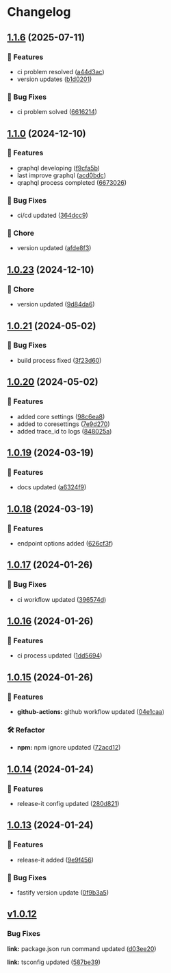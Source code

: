 # Changelog

## [1.1.6](https://github.com/helorobo/helocore/compare/v1.1.2...v1.1.6) (2025-07-11)

### :rocket: Features

* ci problem resolved ([a44d3ac](https://github.com/helorobo/helocore/commit/a44d3acd41340c67743b64cd938734a66af21b69))
* version updates ([b1d0201](https://github.com/helorobo/helocore/commit/b1d02012073ebd8565c7e2c9cf61121cf65d039e))

### :bug: Bug Fixes

* ci problem solved ([6616214](https://github.com/helorobo/helocore/commit/66162149f2e4316252f4dc1aac2247838ffef016))

## [1.1.0](https://github.com/helorobo/helocore/compare/v1.0.23...v1.1.0) (2024-12-10)

### :rocket: Features

* graphql developing ([f9cfa5b](https://github.com/helorobo/helocore/commit/f9cfa5bf6118e02e437a35f87e2a7f2ec9802dc7))
* last improve graphql ([acd0bdc](https://github.com/helorobo/helocore/commit/acd0bdc9d52c9f1c4ab62287a3afbd9e6a4489e6))
* qraphql process completed ([6673026](https://github.com/helorobo/helocore/commit/667302666cdebcd82aa3e5df2bec2c8f98aa4ea2))

### :bug: Bug Fixes

* ci/cd updated ([364dcc9](https://github.com/helorobo/helocore/commit/364dcc95e6efaeffd6a5f54d5a327e3bcfb51511))

### :broom: Chore

* version updated ([afde8f3](https://github.com/helorobo/helocore/commit/afde8f31afe64800af881b3abadaced00f7167ba))

## [1.0.23](https://github.com/helorobo/helocore/compare/v1.0.22...v1.0.23) (2024-12-10)

### :broom: Chore

* version updated ([9d84da6](https://github.com/helorobo/helocore/commit/9d84da6f3f5943a44e025d4a1854e48b3db73fa5))

## [1.0.21](https://github.com/helorobo/helocore/compare/v1.0.20...v1.0.21) (2024-05-02)


### :bug: Bug Fixes

* build process fixed ([3f23d60](https://github.com/helorobo/helocore/commit/3f23d609ca76a2d2ebfb954b27e94963ec769f37))

## [1.0.20](https://github.com/helorobo/helocore/compare/v1.0.19...v1.0.20) (2024-05-02)


### :rocket: Features

* added core settings ([98c6ea8](https://github.com/helorobo/helocore/commit/98c6ea86bd676145f251a67dd809182df6db633c))
* added to coresettings ([7e9d270](https://github.com/helorobo/helocore/commit/7e9d270a2ec35e4d456dd6f92bda1c5207e09f42))
* added trace_id to logs ([848025a](https://github.com/helorobo/helocore/commit/848025ae0785a2f4b9a63b81681850dc2bab6acf))

## [1.0.19](https://github.com/helorobo/helocore/compare/v1.0.18...v1.0.19) (2024-03-19)


### :rocket: Features

* docs updated ([a6324f9](https://github.com/helorobo/helocore/commit/a6324f93a5b02ce30897ee8315c4b628a4db942f))

## [1.0.18](https://github.com/helorobo/helocore/compare/v1.0.17...v1.0.18) (2024-03-19)


### :rocket: Features

* endpoint options added ([626cf3f](https://github.com/helorobo/helocore/commit/626cf3f006510dccf49d202e2c13112d349a9895))

## [1.0.17](https://github.com/helorobo/helocore/compare/v1.0.16...v1.0.17) (2024-01-26)


### :bug: Bug Fixes

* ci workflow updated ([396574d](https://github.com/helorobo/helocore/commit/396574d99a51ac5d60a2f918eeb950a1a404a1a7))

## [1.0.16](https://github.com/helorobo/helocore/compare/v1.0.14...v1.0.16) (2024-01-26)


### :rocket: Features

* ci process updated ([1dd5694](https://github.com/helorobo/helocore/commit/1dd569486b7ca0a05fe8386ec6e8fbb2c3352ec8))

## [1.0.15](https://github.com/helorobo/helocore/compare/v1.0.14...v1.0.15) (2024-01-26)


### :rocket: Features

* **github-actions:** github workflow updated ([04e1caa](https://github.com/helorobo/helocore/commit/04e1caa4f152ff0764f0b828e8d07595c4d2b0cf))


### :hammer_and_wrench: Refactor

* **npm:** npm ignore updated ([72acd12](https://github.com/helorobo/helocore/commit/72acd12885c5cb5ef28cca696dd653a7a382e41c))

## [1.0.14](https://github.com/helorobo/helocore/compare/v1.0.13...v1.0.14) (2024-01-24)


### :rocket: Features

* release-it config updated ([280d821](https://github.com/helorobo/helocore/commit/280d821ec5aea7989e1b024f7f873d7d4db113d0))

## [1.0.13](https://github.com/helorobo/helocore/compare/v1.0.12...v1.0.13) (2024-01-24)


### :rocket: Features

* release-it added ([9e9f456](https://github.com/helorobo/helocore/commit/9e9f456a16de406dbd6e6ac74848bb9fc7be8c93))


### :bug: Bug Fixes

* fastify version update ([0f9b3a5](https://github.com/helorobo/helocore/commit/0f9b3a525718aaff70f0c59d498987cdec662aff))

## [v1.0.12](https://github.com/helorobo/helocore/compare/v1.0.11...v1.0.12)

### Bug Fixes

**link:** package.json run command updated ([d03ee20](https://github.com/helorobo/helocore/commit/d03ee203fcd090595518c02c430eacb939a15068))

**link:** tsconfig updated ([587be39](https://github.com/helorobo/helocore/commit/587be39fc38539df8e38a9f3e0d607f2174431e7))
